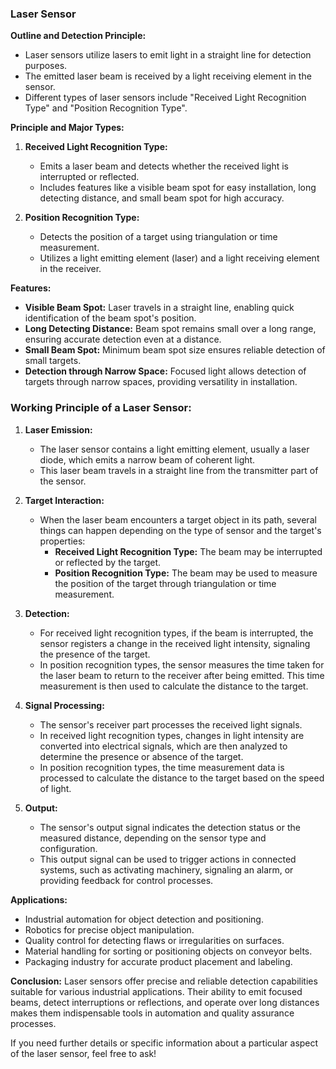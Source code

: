 ### Laser Sensor

**Outline and Detection Principle:**
- Laser sensors utilize lasers to emit light in a straight line for detection purposes.
- The emitted laser beam is received by a light receiving element in the sensor.
- Different types of laser sensors include "Received Light Recognition Type" and "Position Recognition Type".

**Principle and Major Types:**
1. **Received Light Recognition Type:**
   - Emits a laser beam and detects whether the received light is interrupted or reflected.
   - Includes features like a visible beam spot for easy installation, long detecting distance, and small beam spot for high accuracy.

2. **Position Recognition Type:**
   - Detects the position of a target using triangulation or time measurement.
   - Utilizes a light emitting element (laser) and a light receiving element in the receiver.

**Features:**
- **Visible Beam Spot:** Laser travels in a straight line, enabling quick identification of the beam spot's position.
- **Long Detecting Distance:** Beam spot remains small over a long range, ensuring accurate detection even at a distance.
- **Small Beam Spot:** Minimum beam spot size ensures reliable detection of small targets.
- **Detection through Narrow Space:** Focused light allows detection of targets through narrow spaces, providing versatility in installation.

### Working Principle of a Laser Sensor:

1. **Laser Emission:**
   - The laser sensor contains a light emitting element, usually a laser diode, which emits a narrow beam of coherent light.
   - This laser beam travels in a straight line from the transmitter part of the sensor.

2. **Target Interaction:**
   - When the laser beam encounters a target object in its path, several things can happen depending on the type of sensor and the target's properties:
     - **Received Light Recognition Type:** The beam may be interrupted or reflected by the target.
     - **Position Recognition Type:** The beam may be used to measure the position of the target through triangulation or time measurement.

3. **Detection:**
   - For received light recognition types, if the beam is interrupted, the sensor registers a change in the received light intensity, signaling the presence of the target.
   - In position recognition types, the sensor measures the time taken for the laser beam to return to the receiver after being emitted. This time measurement is then used to calculate the distance to the target.

4. **Signal Processing:**
   - The sensor's receiver part processes the received light signals.
   - In received light recognition types, changes in light intensity are converted into electrical signals, which are then analyzed to determine the presence or absence of the target.
   - In position recognition types, the time measurement data is processed to calculate the distance to the target based on the speed of light.

5. **Output:**
   - The sensor's output signal indicates the detection status or the measured distance, depending on the sensor type and configuration.
   - This output signal can be used to trigger actions in connected systems, such as activating machinery, signaling an alarm, or providing feedback for control processes.

**Applications:**
- Industrial automation for object detection and positioning.
- Robotics for precise object manipulation.
- Quality control for detecting flaws or irregularities on surfaces.
- Material handling for sorting or positioning objects on conveyor belts.
- Packaging industry for accurate product placement and labeling.

**Conclusion:**
Laser sensors offer precise and reliable detection capabilities suitable for various industrial applications. Their ability to emit focused beams, detect interruptions or reflections, and operate over long distances makes them indispensable tools in automation and quality assurance processes.

If you need further details or specific information about a particular aspect of the laser sensor, feel free to ask!
